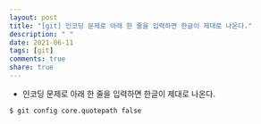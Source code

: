 ```yaml
---
layout: post
title: "[git] 인코딩 문제로 아래 한 줄을 입력하면 한글이 제대로 나온다."
description: " "
date: 2021-06-11
tags: [git]
comments: true
share: true
---
```


* 인코딩 문제로 아래 한 줄을 입력하면 한글이 제대로 나온다.

```
$ git config core.quotepath false
```
